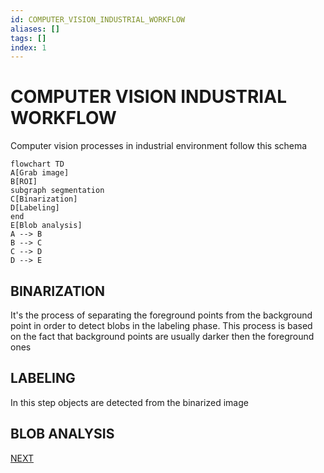 ```yaml
---
id: COMPUTER_VISION_INDUSTRIAL_WORKFLOW
aliases: []
tags: []
index: 1
---
```


# COMPUTER VISION INDUSTRIAL WORKFLOW

Computer vision processes in industrial environment follow this schema

```mermaid
flowchart TD
A[Grab image]
B[ROI]
subgraph segmentation
C[Binarization]
D[Labeling]
end
E[Blob analysis]
A --> B
B --> C
C --> D
D --> E
```

## BINARIZATION

It's the process of separating the foreground points from the background point in order to detect blobs in the labeling phase. This process is based on the fact that background points are usually darker then the foreground ones

## LABELING

In this step objects are detected from the binarized image

## BLOB ANALYSIS

 [NEXT](BINARIZATION.md)
